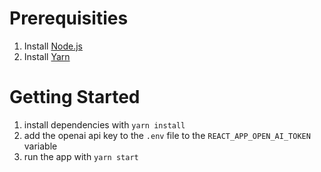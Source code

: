 # Prerequisities
1. Install [Node.js](https://nodejs.org/en/download/)
2. Install [Yarn](https://yarnpkg.com/en/docs/install)


# Getting Started
1. install dependencies with `yarn install`
2. add the openai api key to the `.env` file to the `REACT_APP_OPEN_AI_TOKEN` variable
3. run the app with `yarn start`

